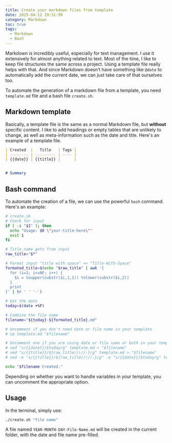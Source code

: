 ```yaml
---
title: Create your markdown files from template
date: 2025-04-12 19:31:59
category: Markdown
toc: true
tags:
  - Markdown
  - Bash
---
```





Markdown is incredibly useful, especially for text management. I use it extensively for almost anything related to text. Most of the time, I like to keep file structures the same across a project. Using a template file really helps with that. And since Markdown doesn’t have something like `@date` to automatically add the current date, we can just take care of that ourselves too.

To automate the generation of a markdown file from a template, you need `template.md` file and a bash file `create.sh`.

## Markdown template

Basically, a template file is the same as a normal Markdown file, but **without** specific content. I like to add headings or empty tables that are unlikely to change, as well as meta-information such as the date and title. Here's an example of a template file.

```markdown
| Created  |   Title   | Tags |
| -------- | --------- | ---- |
| {{date}} | {{title}} |      |


# Summary
```



## Bash command

To automate the creation of a file, we can use the powerful `hash` command. Here's an example:

```bash
# create.sh
# Check for input
if [ -z "$1" ]; then
  echo "Usage: $0 \"your-title-here\""
  exit 1
fi

# Title name gets from input
raw_title="$*"

# Format input "title with space" => "Title-With-Space"
formated_title=$(echo "$raw_title" | awk '{
  for (i=1; i<=NF; i++) {
    $i = toupper(substr($i,1,1)) tolower(substr($i,2))
  }
  print
}' | tr ' ' '-')

# Get the date
today=$(date +%F)

# Combine the file name
filename="${today}-${formated_title}.md"

# Uncomment if you don't need date or file name in your template
# cp template.md "$filename"

# Uncomment one if you are using date or file name or both in your template
# sed "s/{{date}}/$today/g" template.md > "$filename"
# sed "s/{{title}}/${raw_title//\//-}/g" template.md > "$filename"
# sed -e "s/{{title}}/${raw_title//\//-}/g" -e "s/{{date}}/$today/g" template.md > "$filename"

echo "$filename Created."

```

Depending on whether you want to handle variables in your template, you can uncomment the appropriate option.



## Usage

In the terminal, simply use:

```bash
./create.sh "file name"
```

A file named `YEAR-MONTH-DAY-File-Name.md` will be created in the current folder, with the date and file name pre-filled.

